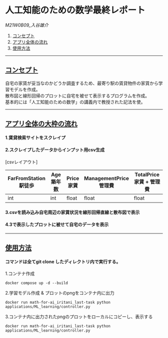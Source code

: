 # 人工知能のための数学最終レポート

*M21W0B09_入谷雄介*

1. [コンセプト](#concept)
1. [アプリ全体の流れ](#flow)
1. [使用方法](#howto)


***
<a id="concept"></a>
## <u>コンセプト</u>
自宅の家賃が妥当なのかどうか調査するため、最寄り駅の賃貸物件の家賃から学習モデルを作成。<br>
散布図と線形回帰のプロットに自宅を被せて表示するプログラムを作成。<br>
基本的には「人工知能のための数学」の講義内で教授された記法を使。

***
<a id="flow"></a>
## <u>アプリ全体の大枠の流れ</u>
#### 1.賃貸検索サイトをスクレイプ

#### 2.スクレイプしたデータからインプット用csv生成<br>
[csvレイアウト]

|  FarFromStation<br>駅徒歩  |  Age<br>築年数    |  Price<br>家賃  |  ManagementPrice<br>管理費  | TotalPrice<br>家賃 + 管理費 |
| ---- | ---- | ---- | ---- | ---- |
|  int  |  int  |  float  |  float  | float  |

#### 3.csvを読み込み自宅周辺の家賃状況を線形回帰直線と散布図で表示

#### 4.3で表示したプロットに被せて自宅のデータを表示

***
<a id="howto"></a>
## <u>使用方法</u>
#### コマンドは全てgit clone したディレクトリ内で実行する。

1.コンテナ作成<br>
```
docker compose up -d --build
```

2.学習モデル作成 & プロットのpngをコンテナ内に出力
```
docker run math-for-ai_iritani_last-task python applications/ML_learning/controller.py
```

3.コンテナ内に出力されたpngのプロットをローカルにコピーし、表示する
```
docker run math-for-ai_iritani_last-task python applications/ML_learning/controller.py
```


